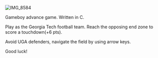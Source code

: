 ![IMG_8584](https://github.com/tarunraviku/GTvsUGAGame/assets/111271954/16ac46b4-362e-4523-8108-1f8328c47640)

Gameboy advance game. Written in C.

Play as the Georgia Tech football team. Reach the opposing end zone to score a touchdown(+6 pts).

Avoid UGA defenders, navigate the field by using arrow keys.

Good luck!
